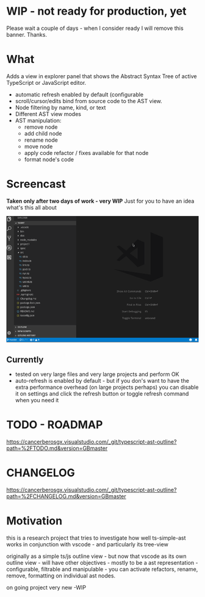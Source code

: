 # WIP - not ready for production, yet

Please wait a couple of days - when I consider ready I will remove this banner. Thanks. 

# What 

Adds a view in explorer panel that shows the Abstract Syntax Tree of active TypeScript or JavaScript editor.
 * automatic refresh enabled by default (configurable
 * scroll/cursor/edits bind from source code to the AST view. 
 * Node filtering by name, kind, or text
 * Different AST view modes
 * AST manipulation:
    * remove node
    * add child node
    * rename node
    * move node
    * apply code refactor / fixes available for that node
    * format node's code

# Screencast

**Taken only after two days of work - very WIP** Just for you to have an idea what's this all about

![WIP](https://github.com/cancerberoSgx/vscode-typescript-outline-view/raw/master/doc-assets/typescript-ast-demo1.gif)


   
## Currently

 * tested on very large files and very large projects and perform OK
 * auto-refresh is enabled by default - but if you don's want to have the extra performance overhead (on large
   projects perhaps) you can disable it on settings and click the refresh button or toggle refresh command
   when you need it
   

# TODO - ROADMAP

https://cancerberosgx.visualstudio.com/_git/typescript-ast-outline?path=%2FTODO.md&version=GBmaster



# CHANGELOG

https://cancerberosgx.visualstudio.com/_git/typescript-ast-outline?path=%2FCHANGELOG.md&version=GBmaster


# Motivation

this is a research project that tries to investigate how well ts-simple-ast works in conjunction with vscode -
and particularly its tree-view 

originally as a simple ts/js outline view - but now that vscode as its own outline view - will have other
objectives - mostly to be a ast representation - configurable, filtrable and manipulable - you can activate
refactors, rename, remove, formatting on individual ast nodes.

on going project very new -WIP
